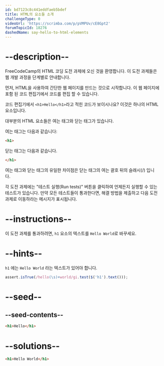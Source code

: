 ```yaml
---
id: bd7123c8c441eddfaeb5bdef
title: HTML의 요소들 소개
challengeType: 0
videoUrl: 'https://scrimba.com/p/pVMPUv/cE8Gpt2'
forumTopicId: 18276
dashedName: say-hello-to-html-elements
---
```


# --description--

FreeCodeCamp의 HTML 코딩 도전 과제에 오신 것을 환영합니다. 이 도전 과제들은 웹 개발 과정을 단계별로 안내합니다.

먼저, HTML을 사용하여 간단한 웹 페이지를 만드는 것으로 시작합니다. 이 웹 페이지에 포함 된 코드 편집기에서 코드를 편집 할 수 있습니다.

코드 편집기에서 `<h1>Hello</h1>`라고 적힌 코드가 보이시나요? 이것은 하나의 HTML 요소입니다.

대부분의 HTML 요소들은 여는 태그와 닫는 태그가 있습니다.

여는 태그는 다음과 같습니다:

```html
<h1>
```

닫는 태그는 다음과 같습니다.

```html
</h1>
```

여는 태그와 닫는 태그의 유일한 차이점은 닫는 태그의 여는 괄호 뒤의 슬래시(/) 입니다.

각 도전 과제에는 "테스트 실행(Run tests)" 버튼을 클릭하여 언제든지 실행할 수 있는 테스트가 있습니다. 만약 모든 테스트들이 통과한다면, 해결 방법을 제출하고 다음 도전 과제로 이동하라는 메시지가 표시됩니다.

# --instructions--

이 도전 과제를 통과하려면, `h1` 요소의 텍스트를 `Hello World`로 바꾸세요.

# --hints--

`h1` 에는 `Hello World` 라는 텍스트가 있어야 합니다.

```js
assert.isTrue(/hello(\s)+world/gi.test($('h1').text()));
```

# --seed--

## --seed-contents--

```html
<h1>Hello</h1>
```

# --solutions--

```html
<h1>Hello World</h1>
```
